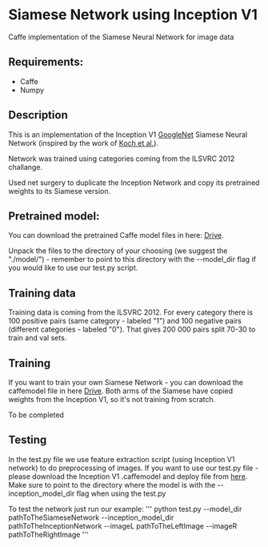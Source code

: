 # Siamese Network using Inception V1
Caffe implementation of the Siamese Neural Network for image data

## Requirements:
- Caffe
- Numpy

## Description
This is an implementation of the Inception V1 [GoogleNet](https://github.com/BVLC/caffe/tree/master/models/bvlc_googlenet) Siamese Neural Network (inspired by the work of [Koch et al.](https://pdfs.semanticscholar.org/f216/444d4f2959b4520c61d20003fa30a199670a.pdf)).

Network was trained using categories coming from the ILSVRC 2012 challange.

Used net surgery to duplicate the Inception Network and copy its pretrained weights to its Siamese version.

## Pretrained model:
You can download the pretrained Caffe model files in here: [Drive](https://drive.google.com/open?id=1KhKtjOOYhI38tyhjRH2GjolpuHgq0vcO).

Unpack the files to the directory of your choosing (we suggest the "./model/") - remember to point to this directory with the --model_dir flag if you would like to use our test.py script.

## Training data
Training data is coming from the ILSVRC 2012. For every category there is 100 positive pairs (same category - labeled "1") and 100 negative pairs (different categories - labeled "0"). That gives 200 000 pairs split 70-30 to train and val sets.

## Training
If you want to train your own Siamese Network - you can download the caffemodel file in here [Drive](https://drive.google.com/open?id=1xFCv3cj-MIr3nKU6CoTmWIazb6bMSmqz). Both arms of the Siamese have copied weights from the Inception V1, so it's not training from scratch.

To be completed

## Testing
In the test.py file we use feature extraction script (using Inception V1 network) to do preprocessing of images.
If you want to use our test.py file - please download the Inception V1 .caffemodel and deploy file from [here](https://drive.google.com/file/d/1WctmdPPkMCu7XFuAFixruG_a55grGiFP/view?usp=sharing). Make sure to point to the directory where the model is with the --inception_model_dir flag when using the test.py

To test the network just run our example:
'''
python test.py --model_dir pathToTheSiameseNetwork --inception_model_dir pathToTheInceptionNetwork --imageL pathToTheLeftImage --imageR pathToTheRightImage
'''
